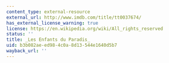 ```yaml
---
content_type: external-resource
external_url: http://www.imdb.com/title/tt0037674/
has_external_license_warning: true
license: https://en.wikipedia.org/wiki/All_rights_reserved
status: ''
title: _Les Enfants du Paradis_
uid: b3b082ae-ed98-4c0a-8d13-544e1640d5b7
wayback_url: ''
---
```


